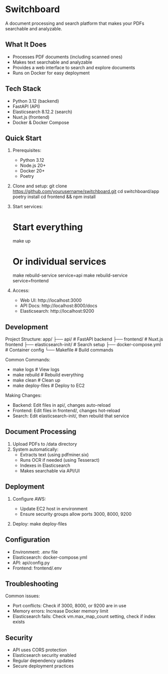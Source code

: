 # Switchboard

A document processing and search platform that makes your PDFs searchable and analyzable.

## What It Does
- Processes PDF documents (including scanned ones)
- Makes text searchable and analyzable 
- Provides a web interface to search and explore documents
- Runs on Docker for easy deployment

## Tech Stack
- Python 3.12 (backend)
- FastAPI (API)
- Elasticsearch 8.12.2 (search)
- Nuxt.js (frontend)
- Docker & Docker Compose

## Quick Start

1. Prerequisites:
   - Python 3.12
   - Node.js 20+
   - Docker 20+
   - Poetry

2. Clone and setup:
   git clone https://github.com/yourusername/switchboard.git
   cd switchboard/app
   poetry install
   cd frontend && npm install

3. Start services:
   # Start everything
   make up

   # Or individual services
   make rebuild-service service=api
   make rebuild-service service=frontend

4. Access:
   - Web UI: http://localhost:3000 
   - API Docs: http://localhost:8000/docs
   - Elasticsearch: http://localhost:9200

## Development

Project Structure:
app/
├── api/                 # FastAPI backend
├── frontend/           # Nuxt.js frontend
├── elasticsearch-init/ # Search setup
├── docker-compose.yml  # Container config
└── Makefile           # Build commands

Common Commands:
- make logs            # View logs
- make rebuild        # Rebuild everything
- make clean          # Clean up
- make deploy-files   # Deploy to EC2

Making Changes:
- Backend: Edit files in api/, changes auto-reload
- Frontend: Edit files in frontend/, changes hot-reload
- Search: Edit elasticsearch-init/, then rebuild that service

## Document Processing

1. Upload PDFs to /data directory
2. System automatically:
   - Extracts text (using pdfminer.six)
   - Runs OCR if needed (using Tesseract)
   - Indexes in Elasticsearch
   - Makes searchable via API/UI

## Deployment

1. Configure AWS:
   - Update EC2 host in environment
   - Ensure security groups allow ports 3000, 8000, 9200

2. Deploy:
   make deploy-files

## Configuration
- Environment: .env file
- Elasticsearch: docker-compose.yml
- API: api/config.py
- Frontend: frontend/.env

## Troubleshooting

Common issues:
- Port conflicts: Check if 3000, 8000, or 9200 are in use
- Memory errors: Increase Docker memory limit
- Elasticsearch fails: Check vm.max_map_count setting, check if index exists

## Security
- API uses CORS protection
- Elasticsearch security enabled
- Regular dependency updates
- Secure deployment practices